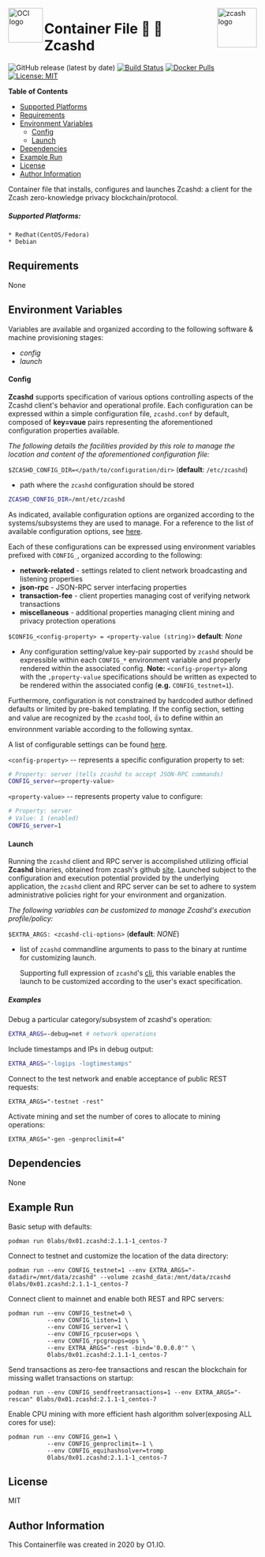<p><img src="https://avatars1.githubusercontent.com/u/12563465?s=200&v=4" alt="OCI logo" title="oci" align="left" height="70" /></p>
<p><img src="https://previews.123rf.com/images/viktorijareut/viktorijareut1710/viktorijareut171000267/90109811-zcash-crypto-currency-block-chain-flat-logo.jpg" alt="zcash logo" title="zcash" align="right" height="80" /></p>

Container File :lock_with_ink_pen: :link: Zcashd
=========
![GitHub release (latest by date)](https://img.shields.io/github/v/release/0x0I/container-file-zcashd?color=yellow)
[![Build Status](https://travis-ci.org/0x0I/container-file-zcashd.svg?branch=master)](https://travis-ci.org/0x0I/container-file-zcashd)
[![Docker Pulls](https://img.shields.io/docker/pulls/0labs/0x01.zcashd?style=flat)](https://hub.docker.com/repository/docker/0labs/0x01.zcashd)
[![License: MIT](https://img.shields.io/badge/License-MIT-blueviolet.svg)](https://opensource.org/licenses/MIT)

**Table of Contents**
  - [Supported Platforms](#supported-platforms)
  - [Requirements](#requirements)
  - [Environment Variables](#environment-variables)
      - [Config](#config)
      - [Launch](#launch)
  - [Dependencies](#dependencies)
  - [Example Run](#example-run)
  - [License](#license)
  - [Author Information](#author-information)

Container file that installs, configures and launches Zcashd: a client for the Zcash zero-knowledge privacy blockchain/protocol.

##### Supported Platforms:
```
* Redhat(CentOS/Fedora)
* Debian
```

Requirements
------------

None

Environment Variables
--------------
Variables are available and organized according to the following software & machine provisioning stages:
* _config_
* _launch_

#### Config

**Zcashd** supports specification of various options controlling aspects of the Zcashd client's behavior and operational profile. Each configuration can be expressed within a simple configuration file, `zcashd.conf` by default, composed of **key=vaue** pairs representing the aforementioned configuration properties available.

_The following details the facilities provided by this role to manage the  location and content of the aforementioned configuration file:_

`$ZCASHD_CONFIG_DIR=</path/to/configuration/dir>` (**default**: `/etc/zcashd`)
- path where the `zcashd` configuration should be stored

```bash
ZCASHD_CONFIG_DIR=/mnt/etc/zcashd
```

As indicated, available configuration options are organized according to the systems/subsystems they are used to manage. For a reference to the list of available configuration options, see [here](https://zcash.readthedocs.io/en/latest/rtd_pages/zcash_conf_guide.html).

Each of these configurations can be expressed using environment variables prefixed with `CONFIG_`, organized according to the following:
* **network-related** - settings related to client network broadcasting and listening properties
* **json-rpc** - JSON-RPC server interfacing properties
* **transaction-fee** - client properties managing cost of verifying network transactions
* **miscellaneous** - additional properties managing client mining and privacy protection operations

`$CONFIG_<config-property> = <property-value (string)>` **default**: *None*

* Any configuration setting/value key-pair supported by `zcashd` should be expressible within each `CONFIG_*` environment variable and properly rendered within the associated config. **Note:** `<config-property>` along with the `,property-value` specifications should be written as expected to be rendered within the associated config (**e.g.** `CONFIG_testnet=1`).

Furthermore, configuration is not constrained by hardcoded author defined defaults or limited by pre-baked templating. If the config section, setting and value are recognized by the `zcashd` tool, :thumbsup: to define within an environnment variable according to the following syntax.

  A list of configurable settings can be found [here](https://zcash.readthedocs.io/en/latest/rtd_pages/zcash_conf_guide.html).

  `<config-property>` -- represents a specific configuration property to set:

  ```bash
  # Property: server (tells zcashd to accept JSON-RPC commands)
  CONFIG_server=<property-value>
  ```

  `<property-value>` -- represents property value to configure:
  ```bash
  # Property: server
  # Value: 1 (enabled)
  CONFIG_server=1
  ```

#### Launch

Running the `zcashd` client and RPC server is accomplished utilizing official **Zcashd** binaries, obtained from zcash's github [site](https://github.com/zcash/zcash/releases). Launched subject to the configuration and execution potential provided by the underlying application, the `zcashd` client and RPC server can be set to adhere to system administrative policies right for your environment and organization.

_The following variables can be customized to manage Zcashd's execution profile/policy:_

`$EXTRA_ARGS: <zcashd-cli-options>` (**default**: *NONE*)
- list of `zcashd` commandline arguments to pass to the binary at runtime for customizing launch.

  Supporting full expression of `zcashd`'s [cli](https://zcash.readthedocs.io/en/latest/rtd_pages/user_guide.html#using-zcash), this variable enables the launch to be customized according to the user's exact specification.

##### Examples

  Debug a particular category/subsystem of zcashd's operation:
  ```bash
  EXTRA_ARGS=-debug=net # network operations
  ```

  Include timestamps and IPs in debug output:
  ```bash
  EXTRA_ARGS="-logips -logtimestamps"
  ```

  Connect to the test network and enable acceptance of public REST requests:
  ```
  EXTRA_ARGS="-testnet -rest"
  ```
  
  Activate mining and set the number of cores to allocate to mining operations:
  ```
  EXTRA_ARGS="-gen -genproclimit=4"
  ```

Dependencies
------------

None

Example Run
----------------
Basic setup with defaults:
```
podman run 0labs/0x01.zcashd:2.1.1-1_centos-7
```

Connect to testnet and customize the location of the data directory:
```
podman run --env CONFIG_testnet=1 --env EXTRA_ARGS="-datadir=/mnt/data/zcashd" --volume zcashd_data:/mnt/data/zcashd 0labs/0x01.zcashd:2.1.1-1_centos-7
```

Connect client to mainnet and enable both REST and RPC servers:
```
podman run --env CONFIG_testnet=0 \
           --env CONFIG_listen=1 \
           --env CONFIG_server=1 \
           --env CONFIG_rpcuser=ops \
           --env CONFIG_rpcgroups=ops \
           --env EXTRA_ARGS="-rest -bind='0.0.0.0'" \
           0labs/0x01.zcashd:2.1.1-1_centos-7
```

Send transactions as zero-fee transactions and rescan the blockchain for missing wallet transactions on startup:
```
podman run --env CONFIG_sendfreetransactions=1 --env EXTRA_ARGS="-rescan" 0labs/0x01.zcashd:2.1.1-1_centos-7
```

Enable CPU mining with more efficient hash algorithm solver(exposing ALL cores for use):
```
podman run --env CONFIG_gen=1 \
           --env CONFIG_genproclimit=-1 \
           --env CONFIG_equihashsolver=tromp
           0labs/0x01.zcashd:2.1.1-1_centos-7
```

License
-------

MIT

Author Information
------------------

This Containerfile was created in 2020 by O1.IO.
